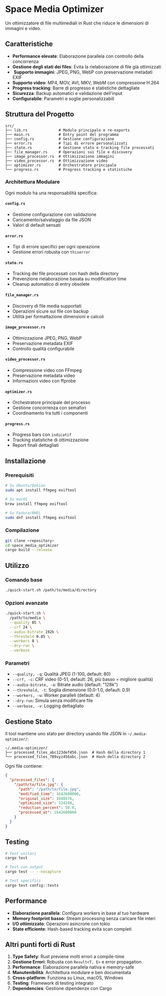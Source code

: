 # Space Media Optimizer

Un ottimizzatore di file multimediali in Rust che riduce le dimensioni di immagini e video.

## Caratteristiche

-  **Performance elevate**: Elaborazione parallela con controllo della concorrenza
-  **Gestione degli stati dei files**: Evita la rielaborazione di file già ottimizzati
- ️ **Supporto immagini**: JPEG, PNG, WebP con preservazione metadati EXIF
-  **Supporto video**: MP4, MOV, AVI, MKV, WebM con compressione H.264
-  **Progress tracking**: Barre di progresso e statistiche dettagliate
-  **Sicurezza**: Backup automatici e validazione dell'input
-  **Configurabile**: Parametri e soglie personalizzabili

## Struttura del Progetto

```
src/
├── lib.rs              # Modulo principale e re-exports
├── main.rs             # Entry point del programma
├── config.rs           # Gestione configurazione
├── error.rs            # Tipi di errore personalizzati
├── state.rs            # Gestione stato e tracking file processati
├── file_manager.rs     # Operazioni sui file e discovery
├── image_processor.rs  # Ottimizzazione immagini
├── video_processor.rs  # Ottimizzazione video
├── optimizer.rs        # Orchestratore principale
└── progress.rs         # Progress tracking e statistiche
```

### Architettura Modulare

Ogni modulo ha una responsabilità specifica:

#### `config.rs`
- Gestione configurazione con validazione
- Caricamento/salvataggio da file JSON
- Valori di default sensati

#### `error.rs`
- Tipi di errore specifici per ogni operazione
- Gestione errori robusta con `thiserror`

#### `state.rs`
- Tracking dei file processati con hash della directory
- Prevenzione rielaborazione basata su modification time
- Cleanup automatico di entry obsolete

#### `file_manager.rs`
- Discovery di file media supportati
- Operazioni sicure sui file con backup
- Utilità per formattazione dimensioni e calcoli

#### `image_processor.rs`
- Ottimizzazione JPEG, PNG, WebP
- Preservazione metadata EXIF
- Controllo qualità configurabile

#### `video_processor.rs`
- Compressione video con FFmpeg
- Preservazione metadata video
- Informazioni video con ffprobe

#### `optimizer.rs`
- Orchestratore principale del processo
- Gestione concorrenza con semafori
- Coordinamento tra tutti i componenti

#### `progress.rs`
- Progress bars con `indicatif`
- Tracking statistiche di ottimizzazione
- Report finali dettagliati

## Installazione

### Prerequisiti

```bash
# Su Ubuntu/Debian
sudo apt install ffmpeg exiftool

# Su macOS
brew install ffmpeg exiftool

# Su Fedora/RHEL
sudo dnf install ffmpeg exiftool
```

### Compilazione

```bash
git clone <repository>
cd space_media_optimizer
cargo build --release
```

## Utilizzo

### Comando base
```bash
./quick-start.sh /path/to/media/directory
```

### Opzioni avanzate
```bash
./quick-start.sh \
  /path/to/media \
  --quality 85 \
  --crf 24 \
  --audio-bitrate 192k \
  --threshold 0.85 \
  --workers 8 \
  --dry-run \
  --verbose
```

### Parametri

- `--quality, -q`: Qualità JPEG (1-100, default: 80)
- `--crf, -c`: CRF video (0-51, default: 26, più basso = migliore qualità)
- `--audio-bitrate, -a`: Bitrate audio (default: "128k")
- `--threshold, -t`: Soglia dimensione (0.0-1.0, default: 0.9)
- `--workers, -w`: Worker paralleli (default: 4)
- `--dry-run`: Simula senza modificare file
- `--verbose, -v`: Logging dettagliato

## Gestione Stato

Il tool mantiene uno stato per directory usando file JSON in `~/.media-optimizer/`:

```
~/.media-optimizer/
├── processed_files_abc123def456.json  # Hash della directory 1
└── processed_files_789xyz456abc.json  # Hash della directory 2
```

Ogni file contiene:
```json
{
  "processed_files": {
    "/path/to/file.jpg": {
      "path": "/path/to/file.jpg",
      "modified_time": 1642680000,
      "original_size": 1048576,
      "optimized_size": 524288,
      "reduction_percent": 50.0,
      "processed_at": 1642680000
    }
  }
}
```

## Testing

```bash
# Test unitari
cargo test

# Test con output
cargo test -- --nocapture

# Test specifici
cargo test config::tests
```

## Performance

- **Elaborazione parallela**: Configura workers in base al tuo hardware
- **Memory footprint basso**: Stream processing senza caricare file interi
- **I/O ottimizzato**: Operazioni asincrone con tokio
- **State efficiente**: Hash-based tracking evita scan completi

## Altri punti forti di Rust

1. **Type Safety**: Rust previene molti errori a compile-time
2. **Gestione Errori**: Robusta con `Result<T, E>` e error propagation
3. **Performance**: Elaborazione parallela nativa e memory-safe
4. **Manutenibilità**: Architettura modulare e ben documentata
5. **Cross-platform**: Funziona su Linux, macOS, Windows
6. **Testing**: Framework di testing integrato
7. **Dependencies**: Gestione dipendenze con Cargo